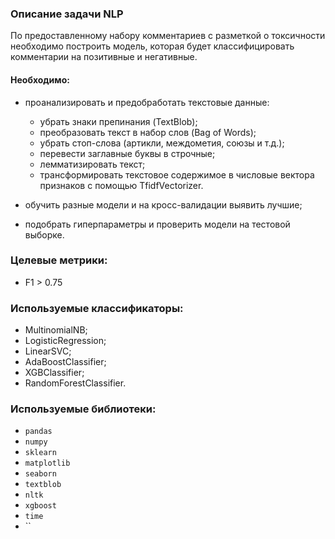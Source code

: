 ### Описание задачи NLP

По предоставленному набору комментариев с разметкой о токсичности необходимо построить модель, которая будет классифицировать комментарии на позитивные и негативные.

#### Необходимо:
- проанализировать и предобработать текстовые данные:
  - убрать знаки препинания (TextBlob);
  - преобразовать текст в набор слов (Bag of Words);
  - убрать стоп-слова (артикли, междометия, союзы и т.д.);
  - перевести заглавные буквы в строчные;
  - лемматизировать текст;
  - трансформировать текстовое содержимое в числовые вектора признаков с помощью TfidfVectorizer.
  
- обучить разные модели и на кросс-валидации выявить лучшие;
- подобрать гиперпараметры и проверить модели на тестовой выборке.  

### Целевые метрики:
- F1 > 0.75  

### Используемые классификаторы:  
- MultinomialNB;
- LogisticRegression;
- LinearSVC;
- AdaBoostClassifier;
- XGBClassifier;
- RandomForestClassifier.

### Используемые библиотеки:  
- `pandas`
- `numpy`
- `sklearn`  
- `matplotlib`
- `seaborn`
- `textblob`
- `nltk`
- `xgboost`
- `time`
- ``

